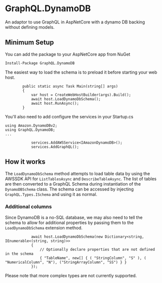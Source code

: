 # GraphQL.DynamoDB

An adaptor to use GraphQL in AspNetCore with a dynamo DB backing without defining models.

## Minimum Setup

You can add the package to your AspNetCore app from NuGet

```
Install-Package GraphQL.DynamoDB
```

The easiest way to load the schema is to preload it before starting your web host.

```
        public static async Task Main(string[] args)
        {
            var host = CreateWebHostBuilder(args).Build();
            await host.LoadDynamoDbSchema();
            await host.RunAsync();
        }
```

You'll also need to add configure the services in your Startup.cs

```
using Amazon.DynamoDBv2;
using GraphQL.DynamoDB;
...

            services.AddAWSService<IAmazonDynamoDB>();
            services.AddGraphQL();
```

## How it works

The `LoadDynamoDbSchema` method attempts to load table data by using the AWSSDK API for `ListTablesAsync` and `DescribeTableAsync`. The list of tables are then converted to a GraphQL Schema during instantiation of the `DynamoDBSchema` class. The schema can be accessed by injecting `GraphQL.Types.ISchema` and using it as normal.

### Additional columns

Since DynamoDB is a no-SQL database, we may also need to tell the schema to allow for additional properties by passing them to the `LoadDynamoDbSchema` extension method.

```
            await host.LoadDynamoDbSchema(new Dictionary<string, IEnumerable<(string, string)>>
            {
                // Optionally declare properties that are not defined in the schema
                { "TableName", new[] { ( "StringColumn", "S" ), ( "NumericalColumn", "N"), ("StringArrayColumn", "SS") } }
            });
```

Please note that more complex types are not currently supported.